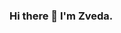 ### Hi there 👋 I'm Zveda.

<!--
**zveda21/zveda21** is a ✨ _special_ ✨ repository because its `README.md` (this file) appears on your GitHub profile.

Here are some ideas to get you started:
## Other Common Github Profile Sections

👩‍💻 I'm a Test Automation Engineer

🧠 I'm currently learning Cyber Security 
